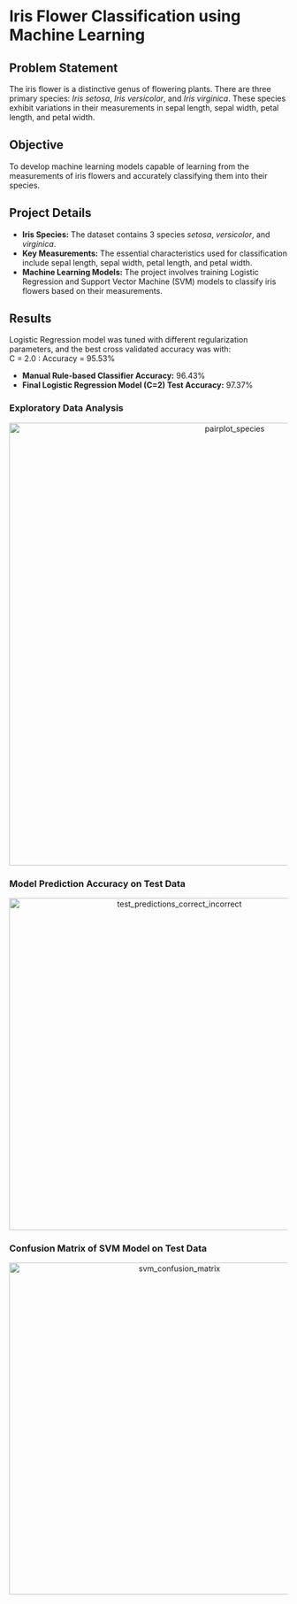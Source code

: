 # Iris Flower Classification using Machine Learning

## Problem Statement

The iris flower is a distinctive genus of flowering plants. There are three primary species: *Iris setosa*, *Iris versicolor*, and *Iris virginica*. These species exhibit variations in their measurements in sepal length, sepal width, petal length, and petal width.

## Objective

To develop machine learning models capable of learning from the measurements of iris flowers and accurately classifying them into their species.

## Project Details

- **Iris Species:** The dataset contains 3 species *setosa*, *versicolor*, and *virginica*.
- **Key Measurements:** The essential characteristics used for classification include sepal length, sepal width, petal length, and petal width.
- **Machine Learning Models:** The project involves training Logistic Regression and Support Vector Machine (SVM) models to classify iris flowers based on their measurements.

## Results

Logistic Regression model was tuned with different regularization parameters, and the best cross validated accuracy was  with:  
    C = 2.0 : Accuracy = 95.53%

- **Manual Rule-based Classifier Accuracy:** 96.43%  
- **Final Logistic Regression Model (C=2) Test Accuracy:** 97.37%

### Exploratory Data Analysis  
<p align="center">
  <img src="https://github.com/user-attachments/assets/060702a1-9aed-44de-95b1-a80e38d66165" alt="pairplot_species" width="800" />
</p>

### Model Prediction Accuracy on Test Data  
<p align="center">
  <img src="https://github.com/user-attachments/assets/2755a9eb-5a17-48b9-9206-7c1c96a29836" alt="test_predictions_correct_incorrect" width="600" />
</p>



### Confusion Matrix of SVM Model on Test Data  
<p align="center">
  <img src="https://github.com/user-attachments/assets/59a7309c-1f65-47e7-9bec-ee91b22ca816" alt="svm_confusion_matrix" width="600" />
</p>


